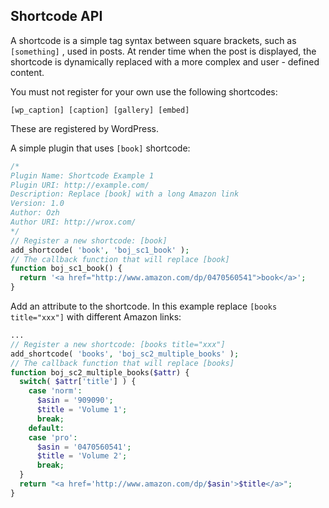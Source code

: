 ## Shortcode API
A shortcode is a simple tag syntax between square brackets, such as `[something]` ,
used in posts. At render time when the post is displayed, the shortcode is dynamically replaced
with a more complex and user - defined content.

You must not register for your own use the following shortcodes: 
```
[wp_caption] [caption] [gallery] [embed]
```
These are registered by WordPress.

A simple plugin that uses `[book]` shortcode:
```php
/*
Plugin Name: Shortcode Example 1
Plugin URI: http://example.com/
Description: Replace [book] with a long Amazon link
Version: 1.0
Author: Ozh
Author URI: http://wrox.com/
*/
// Register a new shortcode: [book]
add_shortcode( 'book', 'boj_sc1_book' );
// The callback function that will replace [book]
function boj_sc1_book() {
  return '<a href="http://www.amazon.com/dp/0470560541">book</a>';
}
```
Add an attribute to the shortcode. In this example replace `[books title="xxx"]` with different Amazon links:
```php
...
// Register a new shortcode: [books title="xxx"]
add_shortcode( 'books', 'boj_sc2_multiple_books' );
// The callback function that will replace [books]
function boj_sc2_multiple_books($attr) {
  switch( $attr['title'] ) {
    case 'norm':
      $asin = '909090';
      $title = 'Volume 1';
      break;
    default:
    case 'pro':
      $asin = '0470560541';
      $title = 'Volume 2';
      break;
  }
  return "<a href='http://www.amazon.com/dp/$asin'>$title</a>";
}
```
